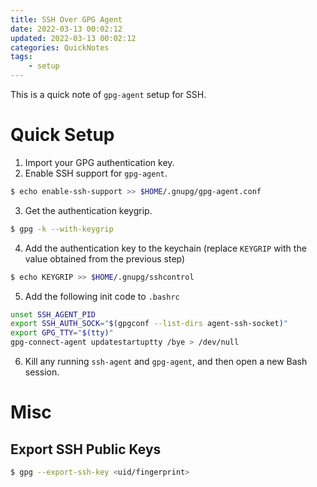 ```yaml
---
title: SSH Over GPG Agent
date: 2022-03-13 00:02:12
updated: 2022-03-13 00:02:12
categories: QuickNotes
tags: 
    - setup
---
```


This is a quick note of `gpg-agent` setup for SSH.

# Quick Setup
1. Import your GPG authentication key.
2. Enable SSH support for `gpg-agent`.
```bash
$ echo enable-ssh-support >> $HOME/.gnupg/gpg-agent.conf
```
3. Get the authentication keygrip.
```bash
$ gpg -k --with-keygrip
```
4. Add the authentication key to the keychain (replace `KEYGRIP` with the value obtained from the previous step)
```bash
$ echo KEYGRIP >> $HOME/.gnupg/sshcontrol
```
5. Add the following init code to `.bashrc`
```bash
unset SSH_AGENT_PID
export SSH_AUTH_SOCK="$(gpgconf --list-dirs agent-ssh-socket)"
export GPG_TTY="$(tty)"
gpg-connect-agent updatestartuptty /bye > /dev/null
```
6. Kill any running `ssh-agent` and `gpg-agent`, and then open a new Bash session.

# Misc
## Export SSH Public Keys
```bash
$ gpg --export-ssh-key <uid/fingerprint>
```
